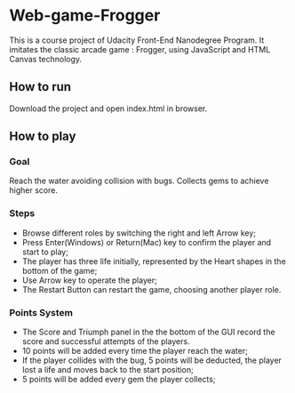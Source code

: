 # Web-game-Frogger
This is a course project of Udacity Front-End Nanodegree Program.
It imitates the classic arcade game : Frogger, using JavaScript and HTML Canvas technology.

## How to run
Download the project and open index.html in browser.

## How to play

### Goal
Reach the water avoiding collision with bugs. Collects gems to achieve higher score.

### Steps
+ Browse different roles by switching the right and left Arrow key;
+ Press Enter(Windows) or Return(Mac) key to confirm the player and start to play;  
+ The player has three life initially, represented by the Heart shapes in the bottom of the game;
+ Use Arrow key to operate the player;
+ The Restart Button can restart the game, choosing another player role.

### Points System
+ The Score and Triumph panel in the the bottom of the GUI record the score and successful attempts of the players.
+ 10 points will be added every time the player reach the water;
+ If the player collides with the bug, 5 points will be deducted, the player lost a life and moves back to the start position;
+ 5 points will be added every gem the player collects;
